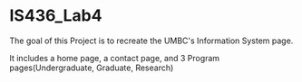 # IS436_Lab4

The goal of this Project is to recreate the UMBC's Information System page.

It includes a home page, a contact page, and 3 Program pages(Undergraduate, Graduate, Research)
